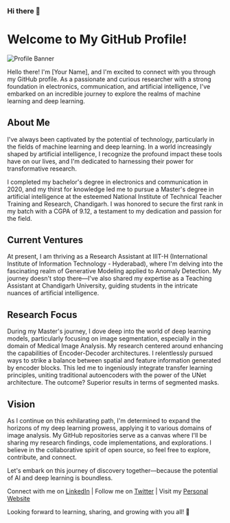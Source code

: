 ### Hi there 👋

# Welcome to My GitHub Profile!

![Profile Banner](https://path_to_your_banner_image)

Hello there! I'm [Your Name], and I'm excited to connect with you through my GitHub profile. As a passionate and curious researcher with a strong foundation in electronics, communication, and artificial intelligence, I've embarked on an incredible journey to explore the realms of machine learning and deep learning.

## About Me

I've always been captivated by the potential of technology, particularly in the fields of machine learning and deep learning. In a world increasingly shaped by artificial intelligence, I recognize the profound impact these tools have on our lives, and I'm dedicated to harnessing their power for transformative research.

I completed my bachelor's degree in electronics and communication in 2020, and my thirst for knowledge led me to pursue a Master's degree in artificial intelligence at the esteemed National Institute of Technical Teacher Training and Research, Chandigarh. I was honored to secure the first rank in my batch with a CGPA of 9.12, a testament to my dedication and passion for the field.

## Current Ventures

At present, I am thriving as a Research Assistant at IIIT-H (International Institute of Information Technology - Hyderabad), where I'm delving into the fascinating realm of Generative Modeling applied to Anomaly Detection. My journey doesn't stop there—I've also shared my expertise as a Teaching Assistant at Chandigarh University, guiding students in the intricate nuances of artificial intelligence.

## Research Focus

During my Master's journey, I dove deep into the world of deep learning models, particularly focusing on image segmentation, especially in the domain of Medical Image Analysis. My research centered around enhancing the capabilities of Encoder-Decoder architectures. I relentlessly pursued ways to strike a balance between spatial and feature information generated by encoder blocks. This led me to ingeniously integrate transfer learning principles, uniting traditional autoencoders with the power of the UNet architecture. The outcome? Superior results in terms of segmented masks.

## Vision

As I continue on this exhilarating path, I'm determined to expand the horizons of my deep learning prowess, applying it to various domains of image analysis. My GitHub repositories serve as a canvas where I'll be sharing my research findings, code implementations, and explorations. I believe in the collaborative spirit of open source, so feel free to explore, contribute, and connect.

Let's embark on this journey of discovery together—because the potential of AI and deep learning is boundless.

Connect with me on [LinkedIn](https://www.linkedin.com/in/yourprofile) | Follow me on [Twitter](https://twitter.com/yourhandle) | Visit my [Personal Website](https://www.yourwebsite.com)

Looking forward to learning, sharing, and growing with you all! 🚀

<!--
**ZEBAAFROZ/ZEBAAFROZ** is a ✨ _special_ ✨ repository because its `README.md` (this file) appears on your GitHub profile.

Here are some ideas to get you started:

- 🔭 I’m currently working on ...
- 🌱 I’m currently learning ...
- 👯 I’m looking to collaborate on ...
- 🤔 I’m looking for help with ...
- 💬 Ask me about ...
- 📫 How to reach me: ...
- 😄 Pronouns: ...
- ⚡ Fun fact: ...
-->
